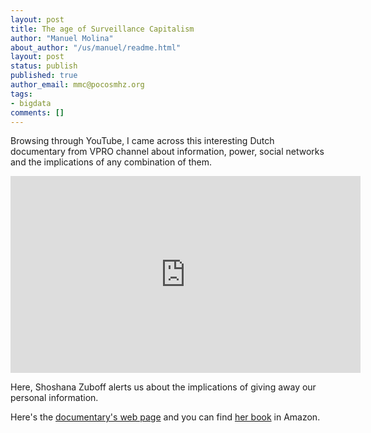 ```yaml
---
layout: post
title: The age of Surveillance Capitalism
author: "Manuel Molina"
about_author: "/us/manuel/readme.html"
layout: post
status: publish
published: true
author_email: mmc@pocosmhz.org
tags:
- bigdata
comments: []
---
```

Browsing through YouTube, I came across this interesting Dutch documentary from VPRO channel about information, power, social networks and the implications of any combination of them.

<iframe width="560" height="315" src="https://www.youtube.com/embed/hIXhnWUmMvw" title="YouTube video player" frameborder="0" allow="accelerometer; autoplay; clipboard-write; encrypted-media; gyroscope; picture-in-picture" allowfullscreen> </iframe>

Here, Shoshana Zuboff alerts us about the implications of giving away our personal information.

Here's the [documentary's web page](https://www.vpro.nl/programmas/tegenlicht/kijk/afleveringen/2019-2020/de-grote-dataroof.html) and you can find [her book](https://www.amazon.es/Surveillance-Capitalism-Fight-Future-Frontier/dp/1781256853) in Amazon.
